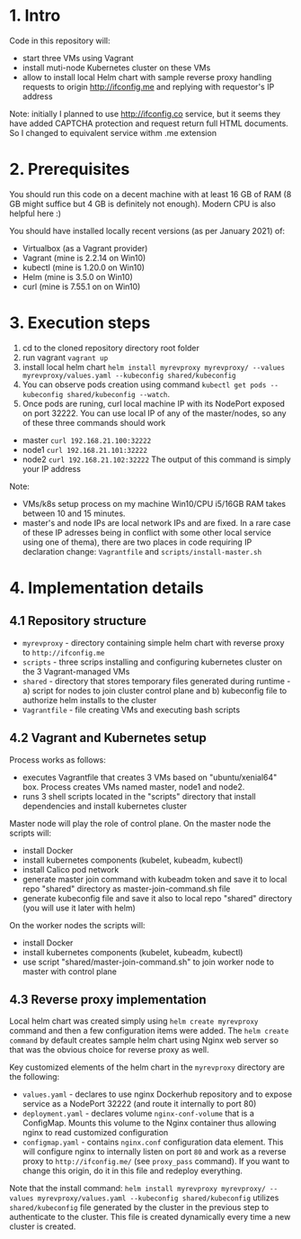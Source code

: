 # 1. Intro

Code in this repository will:
- start three VMs using Vagrant
- install muti-node Kubernetes cluster on these VMs
- allow to install local Helm chart with sample reverse proxy handling requests to origin http://ifconfig.me and replying with requestor's IP address

Note: initially I planned to use http://ifconfig.co service, but it seems they have added CAPTCHA protection and request return full HTML documents. So I changed to equivalent service withm .me extension

# 2. Prerequisites
You should run this code on a decent machine with at least 16 GB of RAM (8 GB might suffice but 4 GB is definitely not enough). Modern CPU is also helpful here :)

You should have installed locally recent versions (as per January 2021) of:
- Virtualbox (as a Vagrant provider)
- Vagrant (mine is 2.2.14 on Win10)
- kubectl (mine is 1.20.0 on Win10)
- Helm (mine is 3.5.0 on Win10)
- curl (mine is 7.55.1 on on Win10)

# 3. Execution steps
1. cd to the cloned repository directory root folder
2. run vagrant `vagrant up`
3. install local helm chart `helm install myrevproxy myrevproxy/ --values myrevproxy/values.yaml --kubeconfig shared/kubeconfig`
4. You can observe pods creation using command `kubectl get pods --kubeconfig shared/kubeconfig --watch`.
5. Once pods are runing, curl local machine IP with its NodePort exposed on port 32222. You can use local IP of any of the master/nodes, so any of these three commands should work
- master `curl 192.168.21.100:32222`
- node1  `curl 192.168.21.101:32222`
- node2  `curl 192.168.21.102:32222`
The output of this command is simply your IP address

Note: 
- VMs/k8s setup process on my machine Win10/CPU i5/16GB RAM takes between 10 and 15 minutes. 
- master's and node IPs are local network IPs and are fixed. In a rare case of these IP adresses being in conflict with some other local service using one of thema), there are two places in code requiring IP declaration change: `Vagrantfile` and `scripts/install-master.sh`

# 4. Implementation details 
## 4.1 Repository structure
- `myrevproxy` - directory containing simple helm chart with reverse proxy to `http://ifconfig.me`
- `scripts` - three scrips installing and configuring kubernetes cluster on the 3 Vagrant-managed VMs
- `shared` - directory that stores temporary files generated during runtime - a) script for nodes to join cluster control plane and b) kubeconfig file to authorize helm installs to the cluster
- `Vagrantfile` - file creating VMs and executing bash scripts

## 4.2 Vagrant and Kubernetes setup

Process works as follows: 
- executes Vagrantfile that creates 3 VMs based on "ubuntu/xenial64" box. Process creates VMs named master, node1 and node2.
- runs 3 shell scripts located in the "scripts" directory that install dependencies and install kubernetes cluster

Master node will play the role of control plane. On the master node the scripts will:
- install Docker
- install kubernetes components (kubelet, kubeadm, kubectl)
- install Calico pod network
- generate master join command with kubeadm token and save it to local repo "shared" directory as master-join-command.sh file
- generate kubeconfig file and save it also to local repo "shared" directory (you will use it later with helm)

On the worker nodes the scripts will:
- install Docker
- install kubernetes components (kubelet, kubeadm, kubectl)
- use script "shared/master-join-command.sh" to join worker node to master with control plane 
## 4.3 Reverse proxy implementation
Local helm chart was created simply using `helm create myrevproxy` command and then a few configuration items were added.
The `helm create command` by default creates sample helm chart using Nginx web server so that was the obvious choice for reverse proxy as well.

Key customized elements of the helm chart in the `myrevproxy` directory are the following:
- `values.yaml` - declares to use nginx Dockerhub repository and to expose service as a NodePort 32222 (and route it internally to port 80)
- `deployment.yaml` - declares volume `nginx-conf-volume` that is a ConfigMap. Mounts this volume to the Nginx container thus allowing nginx to read customized configuration
- `configmap.yaml` - contains `nginx.conf` configuration data element. This will configure nginx to internally listen on port `80` and work as a reverse proxy to `http://ifconfig.me/` (see `proxy_pass` command). If you want to change this origin, do it in this file and redeploy everything.

Note that the install command:
`helm install myrevproxy myrevproxy/ --values myrevproxy/values.yaml --kubeconfig shared/kubeconfig` utilizes `shared/kubeconfig` file generated by the cluster in the previous step to authenticate to the cluster. This file is created dynamically every time a new cluster is created.
